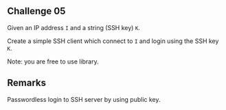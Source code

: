 ## Challenge 05

Given an IP address `I` and a string (SSH key) `K`. 

Create a simple SSH client which connect to `I` and login using the SSH key `K`.

Note: you are free to use library.

## Remarks

Passwordless login to SSH server by using public key.